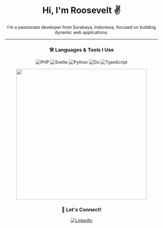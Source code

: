 <div align="center">

# Hi, I'm Roosevelt ✌️

I'm a passionate developer from Surabaya, Indonesia, focused on building dynamic web applications.

---

### 🛠️ Languages & Tools I Use

<p>
    <img src="https://img.shields.io/badge/PHP-777BB4?style=for-the-badge&logo=php&logoColor=white" alt="PHP"/>
    <img src="https://img.shields.io/badge/Svelte-4A4A55?style=for-the-badge&logo=svelte&logoColor=FF3E00" alt="Svelte"/>
    <img src="https://img.shields.io/badge/Python-3776AB?style=for-the-badge&logo=python&logoColor=white" alt="Python"/>
    <img src="https://img.shields.io/badge/Go-00ADD8?style=for-the-badge&logo=go&logoColor=white" alt="Go"/>
    <img src="https://img.shields.io/badge/TypeScript-3178C6?style=for-the-badge&logo=typescript&logoColor=white" alt="TypeScript"/>
</p>

<a href="https://github.com/Roosevelttt"><img src="https://github-readme-stats-rho-black-12.vercel.app/api/top-langs/?username=Roosevelttt&layout=compact&theme=github_dark&langs_count=6&hide_title=true" width="430"/></a>


### 🤝 Let's Connect!

<p>
<a href="https://linkedin.com/in/roosevelttt" target="_blank"><img src="https://img.shields.io/badge/LinkedIn-0077B5?style=for-the-badge&logo=linkedin&logoColor=white" alt="LinkedIn"/></a>

</div>